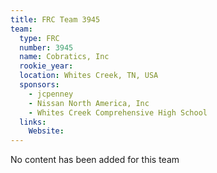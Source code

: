 ```yaml
---
title: FRC Team 3945
team:
  type: FRC
  number: 3945
  name: Cobratics, Inc
  rookie_year: 
  location: Whites Creek, TN, USA
  sponsors:
    - jcpenney
    - Nissan North America, Inc
    - Whites Creek Comprehensive High School
  links:
    Website: 
---
```

No content has been added for this team